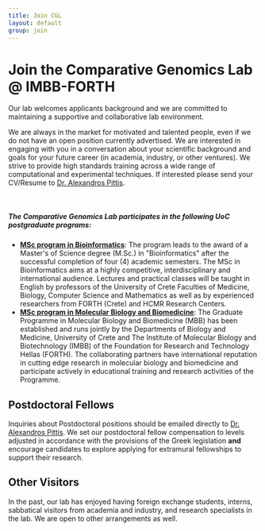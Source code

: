 ```yaml
---
title: Join CGL
layout: default
group: join
---
```


# Join the Comparative Genomics Lab @ IMBB-FORTH

Our lab welcomes applicants background and we are committed to maintaining a supportive and collaborative lab environment.

We are always in the market for motivated and talented people, even if we do not have an open position currently advertised. We are interested in engaging with you in a conversation about your scientific background and goals for your future career (in academia, industry, or other ventures). We strive to provide high standards training across a wide range of computational and experimental techniques. If interested please send your CV/Resume to [Dr. Alexandros Pittis](/contact).

<!-- Currently we have **open positions** for people with the following skills:
[Specialist](https://aprecruit.ucsf.edu/JPF03325) who will engage in research projects and also manage daily wet lab operations. -->
<br/>


##### The Comparative Genomics Lab participates in the following UoC postgraduate programs:
  * **[MSc program in Bioinformatics](https://bioinfo-grad.gr/en/)**: The program leads to the award of a Master's of Science degree (M.Sc.) in "Bioinformatics" after the successful completion of four (4) academic semesters. The MSc in Bioinformatics aims at a highly competitive, interdisciplinary and international audience. Lectures and practical classes will be taught in English by professors of the University of Crete Faculties of Medicine, Biology, Computer Science and Mathematics as well as by experienced researchers from FORTH (Crete) and HCMR Research Centers.
  * **[MSc program in Molecular Biology and Biomedicine](https://www.imbb.forth.gr/mbb/index.php/en/)**: The Graduate Programme in Molecular Biology and Biomedicine (MBB) has been established and runs jointly by the Departments of Biology and Medicine, University of Crete and The Institute of Molecular Biology and Biotechnology (IMBB) of the Foundation for Research and Technology Hellas (FORTH). The collaborating partners have international reputation in cutting edge research in molecular biology and biomedicine and participate actively in educational training and research activities of the Programme.

## Postdoctoral Fellows

Inquiries about Postdoctoral positions should be emailed directly to [Dr. Alexandros Pittis](/contact). We set our postdoctoral fellow compensation to levels adjusted in accordance with the provisions of the Greek legislation **and** encourage candidates to explore applying for extramural fellowships to support their research.

## Other Visitors

In the past, our lab has enjoyed having foreign exchange students, interns, sabbatical visitors from academia and industry, and research specialists in the lab.  We are open to other arrangements as well.
